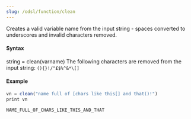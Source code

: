```yaml
---
slug: /odsl/function/clean
---
```

Creates a valid variable name from the input string - spaces converted to underscores and invalid characters removed.

#### Syntax

string = clean(varname)
The following characters are removed from the input string:
`(){}!/"£$%^&*\[]`

#### Example
```js
vn = clean("name full of [chars like this[] and that()!")
print vn
```
```
NAME_FULL_OF_CHARS_LIKE_THIS_AND_THAT
```

